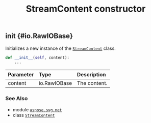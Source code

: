 ﻿---
title: StreamContent constructor
second_title: Aspose.SVG for Python via .NET API References
description: 
type: docs
weight: 10
url: /python-net/aspose.svg.net/streamcontent/__init__/
is_root: false
---

## __init__ {#io.RawIOBase}

Initializes a new instance of the [`StreamContent`](/svg/python-net/aspose.svg.net/streamcontent) class.



```python
def __init__(self, content):
    ...
```


| Parameter | Type | Description |
| :- | :- | :- |
| content | io.RawIOBase | The content. |



### See Also
* module [`aspose.svg.net`](../../)
* class [`StreamContent`](/svg/python-net/aspose.svg.net/streamcontent)
